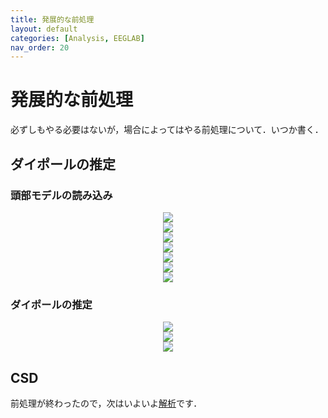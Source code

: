 ```yaml
---
title: 発展的な前処理
layout: default
categories: [Analysis, EEGLAB]
nav_order: 20
---
```


# 発展的な前処理
必ずしもやる必要はないが，場合によってはやる前処理について．いつか書く．

## ダイポールの推定

### 頭部モデルの読み込み
<center><img src="../figures/dipole1.png"></center>
<center><img src="../figures/dipole2.png"></center>
<center><img src="../figures/dipole3.png"></center>
<center><img src="../figures/dipole4.png"></center>
<center><img src="../figures/dipole5.png"></center>
<center><img src="../figures/dipole6.png"></center>
<center><img src="../figures/dipole7.png"></center>

### ダイポールの推定
<center><img src="../figures/dipole8.png"></center>
<center><img src="../figures/dipole9.png"></center>
<center><img src="../figures/dipole10.png"></center>



## CSD

前処理が終わったので，次はいよいよ[解析](./5analysis1.html)です．